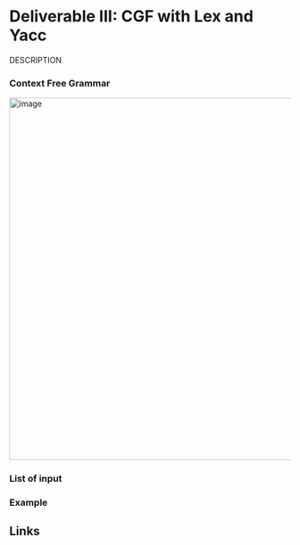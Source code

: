 Deliverable III: CGF with Lex and Yacc
=====

DESCRIPTION

### Context Free Grammar ###
<img width="650" alt="image" src="https://github.com/DelRosal/IMEC/assets/99361062/55dc64b4-8795-46f7-b55f-bc2f0bca8fbb">

### List of input ###

### Example ###

## Links ##

